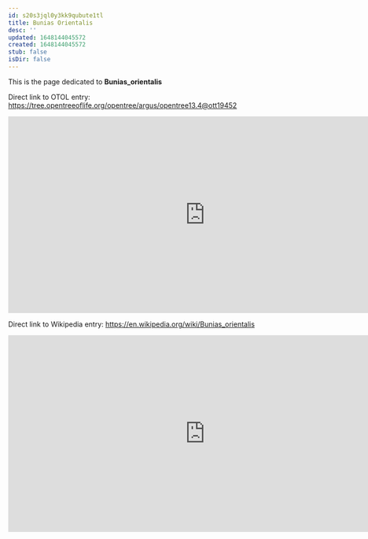 ```yaml
---
id: s20s3jql0y3kk9qubute1tl
title: Bunias Orientalis
desc: ''
updated: 1648144045572
created: 1648144045572
stub: false
isDir: false
---
```

This is the page dedicated to **Bunias_orientalis**


Direct link to OTOL entry: https://tree.opentreeoflife.org/opentree/argus/opentree13.4@ott19452



<html>
    <body>
    <iframe src="https://tree.opentreeoflife.org/opentree/argus/opentree13.4@ott19452"
    width="800" height="400" frameborder="0" allowfullscreen> </iframe>
    </body>
</html>
    


Direct link to Wikipedia entry: https://en.wikipedia.org/wiki/Bunias_orientalis



<html>
    <body>
    <iframe src="https://en.wikipedia.org/wiki/Bunias_orientalis"
    width="800" height="400" frameborder="0" allowfullscreen> </iframe>
    </body>
</html>
    
